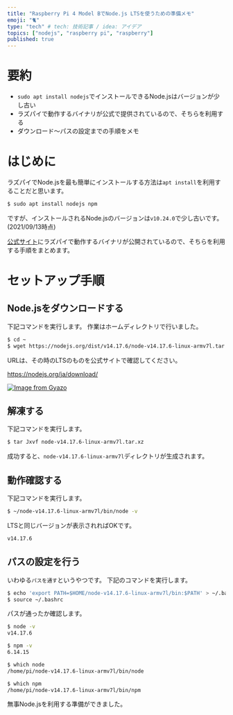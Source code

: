 ```yaml
---
title: "Raspberry Pi 4 Model BでNode.js LTSを使うための準備メモ"
emoji: "🐈"
type: "tech" # tech: 技術記事 / idea: アイデア
topics: ["nodejs", "raspberry pi", "raspberry"]
published: true
---
```


# 要約

- `sudo apt install nodejs`でインストールできるNode.jsはバージョンが少し古い
- ラズパイで動作するバイナリが公式で提供されているので、そちらを利用する
- ダウンロード～パスの設定までの手順をメモ

# はじめに

ラズパイでNode.jsを最も簡単にインストールする方法は`apt install`を利用することだと思います。

```bash
$ sudo apt install nodejs npm
```

ですが、インストールされるNode.jsのバージョンは`v10.24.0`で少し古いです。(2021/09/13時点)

[公式サイト](https://gyazo.com/c676aae41dc2411e22a7242a9d4e941d)にラズパイで動作するバイナリが公開されているので、そちらを利用する手順をまとめます。

# セットアップ手順

## Node.jsをダウンロードする

下記コマンドを実行します。
作業はホームディレクトリで行いました。

```bash
$ cd ~
$ wget https://nodejs.org/dist/v14.17.6/node-v14.17.6-linux-armv7l.tar.xz
```

URLは、その時のLTSのものを公式サイトで確認してください。

https://nodejs.org/ja/download/

[![Image from Gyazo](https://i.gyazo.com/839f1aaf8569306205d5027bc015ca88.png)](https://gyazo.com/839f1aaf8569306205d5027bc015ca88)

## 解凍する

下記コマンドを実行します。

```bash
$ tar Jxvf node-v14.17.6-linux-armv7l.tar.xz
```

成功すると、`node-v14.17.6-linux-armv7l`ディレクトリが生成されます。

## 動作確認する

下記コマンドを実行します。

```bash
$ ~/node-v14.17.6-linux-armv7l/bin/node -v
```

LTSと同じバージョンが表示されればOKです。

```bash
v14.17.6
```

## パスの設定を行う

いわゆる`パスを通す`というやつです。
下記のコマンドを実行します。

```bash
$ echo 'export PATH=$HOME/node-v14.17.6-linux-armv7l/bin:$PATH' > ~/.bashrc
$ source ~/.bashrc
```

パスが通ったか確認します。

```bash
$ node -v
v14.17.6
```

```bash
$ npm -v
6.14.15
```

```bash 
$ which node
/home/pi/node-v14.17.6-linux-armv7l/bin/node
```

```bash
$ which npm
/home/pi/node-v14.17.6-linux-armv7l/bin/npm
```

無事Node.jsを利用する準備ができました。
